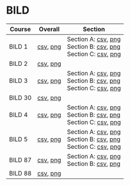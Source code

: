 # BILD

| Course | Overall | Section |
| ------ | ------- | ------- |
| BILD 1 | [csv](https://github.com/UCSD-Historical-Enrollment-Data/2025Spring/blob/main/overall/BILD%201.csv), [png](https://raw.githubusercontent.com/UCSD-Historical-Enrollment-Data/2025Spring/main/plot_overall/BILD%201.png) | Section A: [csv](https://github.com/UCSD-Historical-Enrollment-Data/2025Spring/blob/main/section/BILD%201_A.csv), [png](https://raw.githubusercontent.com/UCSD-Historical-Enrollment-Data/2025Spring/main/plot_section/BILD%201_A.png)<br>Section B: [csv](https://github.com/UCSD-Historical-Enrollment-Data/2025Spring/blob/main/section/BILD%201_B.csv), [png](https://raw.githubusercontent.com/UCSD-Historical-Enrollment-Data/2025Spring/main/plot_section/BILD%201_B.png)<br>Section C: [csv](https://github.com/UCSD-Historical-Enrollment-Data/2025Spring/blob/main/section/BILD%201_C.csv), [png](https://raw.githubusercontent.com/UCSD-Historical-Enrollment-Data/2025Spring/main/plot_section/BILD%201_C.png) |
| BILD 2 | [csv](https://github.com/UCSD-Historical-Enrollment-Data/2025Spring/blob/main/overall/BILD%202.csv), [png](https://raw.githubusercontent.com/UCSD-Historical-Enrollment-Data/2025Spring/main/plot_overall/BILD%202.png) |  |
| BILD 3 | [csv](https://github.com/UCSD-Historical-Enrollment-Data/2025Spring/blob/main/overall/BILD%203.csv), [png](https://raw.githubusercontent.com/UCSD-Historical-Enrollment-Data/2025Spring/main/plot_overall/BILD%203.png) | Section A: [csv](https://github.com/UCSD-Historical-Enrollment-Data/2025Spring/blob/main/section/BILD%203_A.csv), [png](https://raw.githubusercontent.com/UCSD-Historical-Enrollment-Data/2025Spring/main/plot_section/BILD%203_A.png)<br>Section B: [csv](https://github.com/UCSD-Historical-Enrollment-Data/2025Spring/blob/main/section/BILD%203_B.csv), [png](https://raw.githubusercontent.com/UCSD-Historical-Enrollment-Data/2025Spring/main/plot_section/BILD%203_B.png)<br>Section C: [csv](https://github.com/UCSD-Historical-Enrollment-Data/2025Spring/blob/main/section/BILD%203_C.csv), [png](https://raw.githubusercontent.com/UCSD-Historical-Enrollment-Data/2025Spring/main/plot_section/BILD%203_C.png) |
| BILD 30 | [csv](https://github.com/UCSD-Historical-Enrollment-Data/2025Spring/blob/main/overall/BILD%2030.csv), [png](https://raw.githubusercontent.com/UCSD-Historical-Enrollment-Data/2025Spring/main/plot_overall/BILD%2030.png) |  |
| BILD 4 | [csv](https://github.com/UCSD-Historical-Enrollment-Data/2025Spring/blob/main/overall/BILD%204.csv), [png](https://raw.githubusercontent.com/UCSD-Historical-Enrollment-Data/2025Spring/main/plot_overall/BILD%204.png) | Section A: [csv](https://github.com/UCSD-Historical-Enrollment-Data/2025Spring/blob/main/section/BILD%204_A.csv), [png](https://raw.githubusercontent.com/UCSD-Historical-Enrollment-Data/2025Spring/main/plot_section/BILD%204_A.png)<br>Section B: [csv](https://github.com/UCSD-Historical-Enrollment-Data/2025Spring/blob/main/section/BILD%204_B.csv), [png](https://raw.githubusercontent.com/UCSD-Historical-Enrollment-Data/2025Spring/main/plot_section/BILD%204_B.png)<br>Section C: [csv](https://github.com/UCSD-Historical-Enrollment-Data/2025Spring/blob/main/section/BILD%204_C.csv), [png](https://raw.githubusercontent.com/UCSD-Historical-Enrollment-Data/2025Spring/main/plot_section/BILD%204_C.png) |
| BILD 5 | [csv](https://github.com/UCSD-Historical-Enrollment-Data/2025Spring/blob/main/overall/BILD%205.csv), [png](https://raw.githubusercontent.com/UCSD-Historical-Enrollment-Data/2025Spring/main/plot_overall/BILD%205.png) | Section A: [csv](https://github.com/UCSD-Historical-Enrollment-Data/2025Spring/blob/main/section/BILD%205_A.csv), [png](https://raw.githubusercontent.com/UCSD-Historical-Enrollment-Data/2025Spring/main/plot_section/BILD%205_A.png)<br>Section B: [csv](https://github.com/UCSD-Historical-Enrollment-Data/2025Spring/blob/main/section/BILD%205_B.csv), [png](https://raw.githubusercontent.com/UCSD-Historical-Enrollment-Data/2025Spring/main/plot_section/BILD%205_B.png)<br>Section C: [csv](https://github.com/UCSD-Historical-Enrollment-Data/2025Spring/blob/main/section/BILD%205_C.csv), [png](https://raw.githubusercontent.com/UCSD-Historical-Enrollment-Data/2025Spring/main/plot_section/BILD%205_C.png) |
| BILD 87 | [csv](https://github.com/UCSD-Historical-Enrollment-Data/2025Spring/blob/main/overall/BILD%2087.csv), [png](https://raw.githubusercontent.com/UCSD-Historical-Enrollment-Data/2025Spring/main/plot_overall/BILD%2087.png) | Section A: [csv](https://github.com/UCSD-Historical-Enrollment-Data/2025Spring/blob/main/section/BILD%2087_A.csv), [png](https://raw.githubusercontent.com/UCSD-Historical-Enrollment-Data/2025Spring/main/plot_section/BILD%2087_A.png)<br>Section B: [csv](https://github.com/UCSD-Historical-Enrollment-Data/2025Spring/blob/main/section/BILD%2087_B.csv), [png](https://raw.githubusercontent.com/UCSD-Historical-Enrollment-Data/2025Spring/main/plot_section/BILD%2087_B.png) |
| BILD 88 | [csv](https://github.com/UCSD-Historical-Enrollment-Data/2025Spring/blob/main/overall/BILD%2088.csv), [png](https://raw.githubusercontent.com/UCSD-Historical-Enrollment-Data/2025Spring/main/plot_overall/BILD%2088.png) |  |
